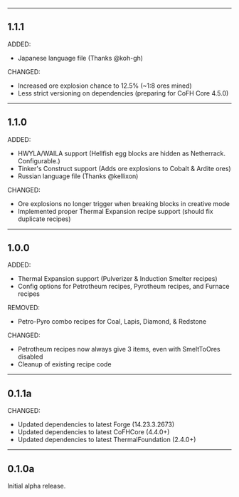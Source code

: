------------------------------------------------------------------------------------------------------------------------
1.1.1
------------------------------------------------------------------------------------------------------------------------

ADDED:

- Japanese language file (Thanks @koh-gh)

CHANGED:

- Increased ore explosion chance to 12.5% (~1:8 ores mined)
- Less strict versioning on dependencies (preparing for CoFH Core 4.5.0)

------------------------------------------------------------------------------------------------------------------------
1.1.0
------------------------------------------------------------------------------------------------------------------------

ADDED:

- HWYLA/WAILA support (Hellfish egg blocks are hidden as Netherrack. Configurable.)
- Tinker's Construct support (Adds ore explosions to Cobalt & Ardite ores)
- Russian language file (Thanks @kellixon)

CHANGED:

- Ore explosions no longer trigger when breaking blocks in creative mode
- Implemented proper Thermal Expansion recipe support (should fix duplicate recipes)

------------------------------------------------------------------------------------------------------------------------
1.0.0
------------------------------------------------------------------------------------------------------------------------

ADDED:

- Thermal Expansion support (Pulverizer & Induction Smelter recipes)
- Config options for Petrotheum recipes, Pyrotheum recipes, and Furnace recipes

REMOVED:

- Petro-Pyro combo recipes for Coal, Lapis, Diamond, & Redstone

CHANGED:

- Petrotheum recipes now always give 3 items, even with SmeltToOres disabled
- Cleanup of existing recipe code

------------------------------------------------------------------------------------------------------------------------
0.1.1a
------------------------------------------------------------------------------------------------------------------------

CHANGED:

- Updated dependencies to latest Forge (14.23.3.2673)
- Updated dependencies to latest CoFHCore (4.4.0+)
- Updated dependencies to latest ThermalFoundation (2.4.0+)

------------------------------------------------------------------------------------------------------------------------
0.1.0a
------------------------------------------------------------------------------------------------------------------------

Initial alpha release.
